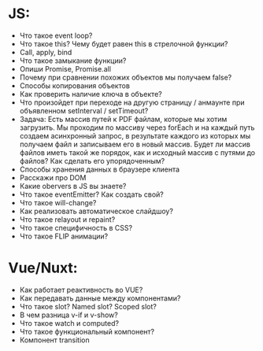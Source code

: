 # JS:

* Что такое event loop?
* Что такое this? Чему будет равен this в стрелочной функции?
* Call, apply, bind
* Что такое замыкание функции?
* Опиши Promise, Promise.all
* Почему при сравнении похожих объектов мы получаем false?
* Способы копирования объектов
* Как проверить наличие ключа в объекте?
* Что произойдет при переходе на другую страницу / анмаунте при объявленном setInterval / setTimeout?
* Задача: Есть массив путей к PDF файлам, которые мы хотим загрузить. Мы проходим по массиву через forEach и на каждый путь создаем асинхронный запрос, в результате каждого из которых мы получаем файл и записываем его в новый массив. Будет ли массив файлов иметь такой же порядок, как и исходный массив с путями до файлов? Как сделать его упорядоченным?
* Способы хранения данных в браузере клиента
* Расскажи про DOM
* Какие obervers в JS вы знаете?
* Что такое eventEmitter? Как создать свой?
* Что такое will-change?
* Как реализовать автоматическое слайдшоу?
* Что такое relayout и repaint?
* Что такое специфичность в CSS?
* Что такое FLIP анимации?
# Vue/Nuxt:

* Как работает реактивность во VUE?
* Как передавать данные между компонентами?
* Что такое slot? Named slot? Scoped slot?
* В чем разница v-if и v-show?
* Что такое watch и computed?
* Что такое функциональный компонент?
* Компонент transition
